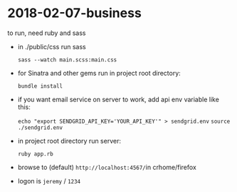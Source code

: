 # 2018-02-07-business

to run, need ruby and sass
  
* in ./public/css run sass

  `sass --watch main.scss:main.css`
  
* for Sinatra and other gems run in project root directory:

  `bundle install`

* if you want email service on server to work, add api env variable like this:

  `echo "export SENDGRID_API_KEY='YOUR_API_KEY'" > sendgrid.env`
  `source ./sendgrid.env`

* in project root directory run server:
  
  `ruby app.rb`
  
* browse to (default) `http://localhost:4567/`in crhome/firefox
 
* logon is `jeremy` / `1234`
